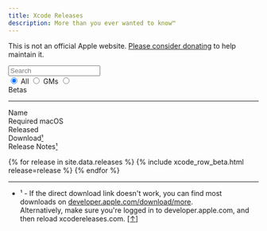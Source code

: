 ```yaml
---
title: Xcode Releases
description: More than you ever wanted to know™
---
```


<script type="text/javascript">
{% include xcodereleases.js %}
</script>

This is not an official Apple website. [Please consider donating](https://paypal.me/XcodeReleases) to help maintain it.

<div id="search-beta" style="width: 33%">
  <div id="search-box" class="search">
    <input type="text" id="filter-text" oninput="filter()" placeholder="Search"/>
  </div>
  
  <div id="release-filter" class="segmented">
    <input type="radio" name="filter-release" id="filter-all" value="" checked onchange="filter()" />
    <label for="filter-all">All</label>
    <input type="radio" name="filter-release" id="filter-gm" value="gm" onchange="filter()" />
    <label for="filter-gm">GMs</label>
    <input type="radio" name="filter-release" id="filter-beta" value="beta" onchange="filter()" />
    <label for="filter-beta">Betas</label>
  </div>
</div>

---
  
<div class="column-wrapper">
  <div class="column header align-left">Name</div>
  <div class="column header align-left">Required macOS</div>
  <div class="column header">Released</div>
  <div class="column header">Download<a name="ret-fn1"></a><a href="#fn1">¹</a></div>
  <div class="column header">Release Notes<a href="#fn1">¹</a></div>
</div>
  
{% for release in site.data.releases %}
  {% include xcode_row_beta.html release=release %}
{% endfor %}

---

<ul>
  <li><a name="fn1"></a>¹ - If the direct download link doesn't work, you can find most downloads on <a href="https://developer.apple.com/download/more">developer.apple.com/download/more</a>.<br />Alternatively, make sure you're logged in to developer.apple.com, and then reload xcodereleases.com. <a href="#ret-fn1">[↑]</a></li>
</ul>

